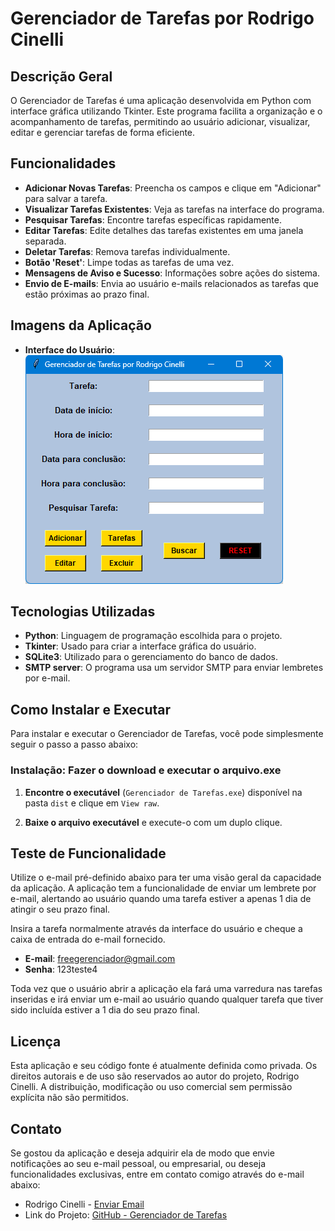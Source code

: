 # Gerenciador de Tarefas por Rodrigo Cinelli

## Descrição Geral

O Gerenciador de Tarefas é uma aplicação desenvolvida em Python com interface gráfica utilizando Tkinter. Este programa facilita a organização e o acompanhamento de tarefas, permitindo ao usuário adicionar, visualizar, editar e gerenciar tarefas de forma eficiente.

## Funcionalidades

- **Adicionar Novas Tarefas**: Preencha os campos e clique em "Adicionar" para salvar a tarefa.
- **Visualizar Tarefas Existentes**: Veja as tarefas na interface do programa.
- **Pesquisar Tarefas**: Encontre tarefas específicas rapidamente.
- **Editar Tarefas**: Edite detalhes das tarefas existentes em uma janela separada.
- **Deletar Tarefas**: Remova tarefas individualmente.
- **Botão 'Reset'**: Limpe todas as tarefas de uma vez.
- **Mensagens de Aviso e Sucesso**: Informações sobre ações do sistema.
- **Envio de E-mails**: Envia ao usuário e-mails relacionados as tarefas que estão próximas ao prazo final.

## Imagens da Aplicação

- **Interface do Usuário**:<br><img src="https://github.com/RodCinelli/Executavel-Gerenciador-de-Tarefas/raw/main/images/interface_de_usuario.png" alt="Interface do Usuário">

## Tecnologias Utilizadas

- **Python**: Linguagem de programação escolhida para o projeto.
- **Tkinter**: Usado para criar a interface gráfica do usuário.
- **SQLite3**: Utilizado para o gerenciamento do banco de dados.
- **SMTP server**: O programa usa um servidor SMTP para enviar lembretes por e-mail.

## Como Instalar e Executar

Para instalar e executar o Gerenciador de Tarefas, você pode simplesmente seguir o passo a passo abaixo:

### Instalação: Fazer o download e executar o arquivo.exe

1. **Encontre o executável** (`Gerenciador de Tarefas.exe`) disponível na pasta `dist` e clique em `View raw`.

2. **Baixe o arquivo executável** e execute-o com um duplo clique.

## Teste de Funcionalidade

Utilize o e-mail pré-definido abaixo para ter uma visão geral da capacidade da aplicação. A aplicação tem a funcionalidade de enviar um lembrete por e-mail, alertando ao usuário quando uma tarefa estiver a apenas 1 dia de atingir o seu prazo final.

Insira a tarefa normalmente através da interface do usuário e cheque a caixa de entrada do e-mail fornecido.

- **E-mail**: freegerenciador@gmail.com
- **Senha**: 123teste4

Toda vez que o usuário abrir a aplicação ela fará uma varredura nas tarefas inseridas e irá enviar um e-mail ao usuário quando qualquer tarefa que tiver sido incluída estiver a 1 dia do seu prazo final.

## Licença

Esta aplicação e seu código fonte é atualmente definida como privada. Os direitos autorais e de uso são reservados ao autor do projeto, Rodrigo Cinelli. A distribuição, modificação ou uso comercial sem permissão explícita não são permitidos.

## Contato

Se gostou da aplicação e deseja adquirir ela de modo que envie notificações ao seu e-mail pessoal, ou empresarial, ou deseja funcionalidades exclusivas, entre em contato comigo através do e-mail abaixo:

- Rodrigo Cinelli - [Enviar Email](mailto:rodcinelli@gmail.com)
- Link do Projeto: [GitHub - Gerenciador de Tarefas](https://github.com/RodCinelli/Gerenciador-de-Tarefas)
